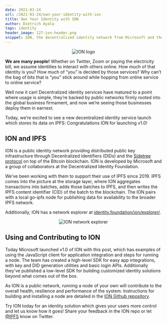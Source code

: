 ```yaml
---
date: 2021-03-24
url: /2021-03-24/own-your-identity-with-ion
title: Own Your Identity with ION 
author: Dietrich Ayala 
tags: identity
header_image: 127-ion-header.png
snippet: ION, the decentralized identity network from Microsoft and the Decentralized Identity Foundation, launches v1.0 with all transaction data distributed with IPFS.
---
```


<p style="text-align: center;">
  <img src="/header_images/127-ion-header.png" alt="ION logo">
</p>

**We are many people!** Whether on Twitter, Zoom or paying the electricity bill, we assume identities to interact with others online. How much of that identity is you? How much of “you” is decided by those services? Why can’t the bag of bits that is “you” stick around while hopping from online service to online service?

Well now it can! Decentralized identity services have matured to a point where usage is simple, they’re backed by public networks firmly rooted into the global business firmament, and now we’re seeing those businesses deploy them in earnest.

Today, we’re excited to see a new decentralized identity service launch which stores its data on IPFS: Congratulations ION for launching v1.0!

## ION and IPFS

ION is a public identity network providing distributed public key infrastructure through Decentralized Identifiers (DIDs) and the [Sidetree protocol](https://github.com/decentralized-identity/sidetree) on top of the Bitcoin blockchain. ION is developed by Microsoft and a group of collaborators at the Decentralized Identity Foundation.

We’ve been working with them to support their use of IPFS since 2019. IPFS comes into the picture at the storage layer, where ION aggregates transactions into batches, adds those batches to IPFS, and then writes the IPFS content identifier (CID) of the batch to the blockchain. The ION pairs with a local go-ipfs node for publishing data for availability to the broader IPFS network.

Additionally, ION has a network explorer at [identity.foundation/ion/explorer/](https://identity.foundation/ion/explorer/).

<p style="text-align: center;">
  <img src="/img/ion-explorer.png" alt="ION network explorer">
</p>

## Using and Contributing to ION

Today Microsoft launched v1.0 of ION with this post, which has examples of using the JavaScript client for application integration and steps for running a node. The team has created a high-level SDK for easy app integrations, with key and DID generation utilities and basic login APIs. Additionally they’ve published a low-level SDK for building customized identity solutions beyond what comes out of the box.

As ION is a public network, running a node of your own will contribute to the overall health, resilience and performance of the system. Instructions for building and installing a node are detailed in the [ION Github repository]( https://github.com/decentralized-identity/ion).

Try ION today for an identity solution which gives your users more control and let us know how it goes! Share your feedback in the ION repo or let [@IPFS](https://twitter.com/ipfs) know on Twitter.
